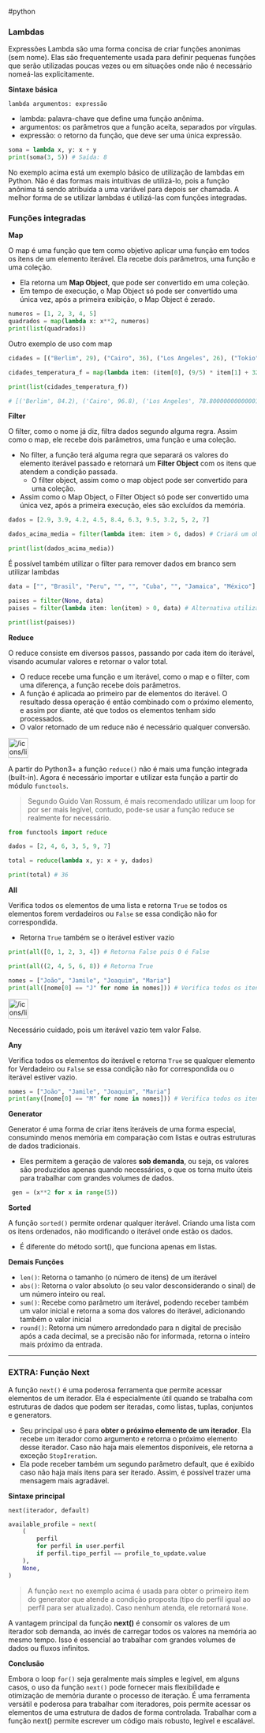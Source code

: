 #python
### Lambdas

Expressões Lambda são uma forma concisa de criar funções anonimas (sem nome). Elas são frequentemente usada para definir pequenas funções que serão utilizadas poucas vezes ou em situações onde não é necessário nomeá-las explicitamente.

**Sintaxe básica**

`lambda argumentos: expressão`

- lambda: palavra-chave que define uma função anônima.
- argumentos: os parâmetros que a função aceita, separados por vírgulas.
- expressão: o retorno da função, que deve ser uma única expressão.

```python
soma = lambda x, y: x + y
print(soma(3, 5)) # Saída: 8
```

No exemplo acima está um exemplo básico de utilização de lambdas em Python. Não é das formas mais intuitivas de utilizá-lo, pois a função anônima tá sendo atribuída a uma variável para depois ser chamada. A melhor forma de se utilizar lambdas é utilizá-las com funções integradas.

### Funções integradas

**Map**

O map é uma função que tem como objetivo aplicar uma função em todos os itens de um elemento iterável. Ela recebe dois parâmetros, uma função e uma coleção.

- Ela retorna um **Map Object**, que pode ser convertido em uma coleção.
- Em tempo de execução, o Map Object só pode ser convertido uma única vez, após a primeira exibição, o Map Object é zerado.

```python
numeros = [1, 2, 3, 4, 5]
quadrados = map(lambda x: x**2, numeros)
print(list(quadrados))
```

Outro exemplo de uso com map

```python
cidades = [("Berlim", 29), ("Cairo", 36), ("Los Angeles", 26), ("Tokio", 27)]

cidades_temperatura_f = map(lambda item: (item[0], (9/5) * item[1] + 32), cidades)

print(list(cidades_temperatura_f))

# [('Berlim', 84.2), ('Cairo', 96.8), ('Los Angeles', 78.80000000000001), ('Tokio', 80.6)]
```

**Filter**

O filter, como o nome já diz, filtra dados segundo alguma regra. Assim como o map, ele recebe dois parâmetros, uma função e uma coleção.

- No filter, a função terá alguma regra que separará os valores do elemento iterável passado e retornará um **Filter Object** com os itens que atendem a condição passada.
    - O filter object, assim como o map object pode ser convertido para uma coleção.
- Assim como o Map Object, o Filter Object só pode ser convertido uma única vez, após a primeira execução, eles são excluídos da memória.

```python
dados = [2.9, 3.9, 4.2, 4.5, 8.4, 6.3, 9.5, 3.2, 5, 2, 7]

dados_acima_media = filter(lambda item: item > 6, dados) # Criará um objeto com todos os itens que são maiores que 6.

print(list(dados_acima_media)) 
```

É possível também utilizar o filter para remover dados em branco sem utilizar lambdas

```python
data = ["", "Brasil", "Peru", "", "", "Cuba", "", "Jamaica", "México"]

paises = filter(None, data)
paises = filter(lambda item: len(item) > 0, data) # Alternativa utilizando lambda

print(list(paises))

```

**Reduce**

O reduce consiste em diversos passos, passando por cada item do iterável, visando acumular valores e retornar o valor total.

- O reduce recebe uma função e um iterável, como o map e o filter, com uma diferença, a função recebe dois parâmetros.
- A função é aplicada ao primeiro par de elementos do iterável. O resultado dessa operação é então combinado com o próximo elemento, e assim por diante, até que todos os elementos tenham sido processados.
- O valor retornado de um reduce não é necessário qualquer conversão.

<aside> <img src="/icons/light-bulb_yellow.svg" alt="/icons/light-bulb_yellow.svg" width="40px" />

A partir do Python3+ a função `reduce()` não é mais uma função integrada (built-in). Agora é necessário importar e utilizar esta função a partir do módulo `functools`.

</aside>

> Segundo Guido Van Rossum, é mais recomendado utilizar um loop for por ser mais legível, contudo, pode-se usar a função reduce se realmente for necessário.

```python
from functools import reduce

dados = [2, 4, 6, 3, 5, 9, 7]

total = reduce(lambda x, y: x + y, dados)

print(total) # 36
```

**All**

Verifica todos os elementos de uma lista e retorna `True` se todos os elementos forem verdadeiros ou `False` se essa condição não for correspondida.

- Retorna `True` também se o iterável estiver vazio

```python
print(all([0, 1, 2, 3, 4]) # Retorna False pois 0 é False

print(all((2, 4, 5, 6, 8)) # Retorna True

nomes = ["João", "Jamile", "Joaquim", "Maria"]
print(all([nome[0] == "J" for nome in nomes])) # Verifica todos os itens na lista 'nomes' começam com a letra 'J' e retorna True ou False.
```

<aside> <img src="/icons/light-bulb_yellow.svg" alt="/icons/light-bulb_yellow.svg" width="40px" />

Necessário cuidado, pois um iterável vazio tem valor False.

</aside>

**Any**

Verifica todos os elementos do iterável e retorna `True` se qualquer elemento for Verdadeiro ou `False` se essa condição não for correspondida ou o iterável estiver vazio.

```python
nomes = ["João", "Jamile", "Joaquim", "Maria"]
print(any([nome[0] == "M" for nome in nomes])) # Verifica todos os itens na lista 'nomes' começam com a letra 'J' e retorna True ou False.
```

**Generator**

Generator é uma forma de criar itens iteráveis de uma forma especial, consumindo menos memória em comparação com listas e outras estruturas de dados tradicionais.

- Eles permitem a geração de valores **sob demanda**, ou seja, os valores são produzidos apenas quando necessários, o que os torna muito úteis para trabalhar com grandes volumes de dados.

```python
 gen = (x**2 for x in range(5))
```

**Sorted**

A função `sorted()` permite ordenar qualquer iterável. Criando uma lista com os itens ordenados, não modificando o iterável onde estão os dados.

- É diferente do método sort(), que funciona apenas em listas.

**Demais Funções**

- `len()`: Retorna o tamanho (o número de itens) de um iterável
- `abs()`: Retorna o valor absoluto (o seu valor desconsiderando o sinal) de um número inteiro ou real.
- `sum()`: Recebe como parâmetro um iterável, podendo receber também um valor inicial e retorna a soma dos valores do iterável, adicionando também o valor inicial
- `round()`: Retorna um número arredondado para n digital de precisão após a cada decimal, se a precisão não for informada, retorna o inteiro mais próximo da entrada.

---

### EXTRA: Função Next

A função `next()` é uma poderosa ferramenta que permite acessar elementos de um iterador. Ela é especialmente útil quando se trabalha com estruturas de dados que podem ser iteradas, como listas, tuplas, conjuntos e generators.

- Seu principal uso é para **obter o próximo elemento de um iterador**. Ela recebe um iterador como argumento e retorna o próximo elemento desse iterador. Caso não haja mais elementos disponíveis, ele retorna a exceção `StopIreration`.
- Ela pode receber também um segundo parâmetro default, que é exibido caso não haja mais itens para ser iterado. Assim, é possível trazer uma mensagem mais agradável.

**Sintaxe principal**

`next(iterador, default)`

```python
available_profile = next(
    (
        perfil
        for perfil in user.perfil
        if perfil.tipo_perfil == profile_to_update.value
    ),
    None,
)
```

> A função `next` no exemplo acima é usada para obter o primeiro item do generator que atende a condição proposta (tipo do perfil igual ao perfil para ser atualizado). Caso nenhum atenda, ele retornará `None`.

A vantagem principal da função **next()** é consomir os valores de um iterador sob demanda, ao invés de carregar todos os valores na memória ao mesmo tempo. Isso é essencial ao trabalhar com grandes volumes de dados ou fluxos infinitos.

**Conclusão**

Embora o loop `for()` seja geralmente mais simples e legível, em alguns casos, o uso da função `next()` pode fornecer mais flexibilidade e otimização de memória durante o processo de iteração. É uma ferramenta versátil e poderosa para trabalhar com iteradores, pois permite acessar os elementos de uma estrutura de dados de forma controlada. Trabalhar com a função next() permite escrever um código mais robusto, legível e escalável.